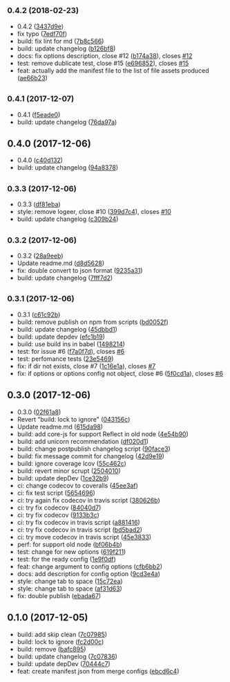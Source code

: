<a name="0.4.2"></a>
## <small>0.4.2 (2018-02-23)</small>

* 0.4.2 ([3437d9e](https://github.com/GitScrum/webpack-extension-manifest-plugin/commit/3437d9e))
* fix typo ([7edf70f](https://github.com/GitScrum/webpack-extension-manifest-plugin/commit/7edf70f))
* build: fix lint for md ([7b8c566](https://github.com/GitScrum/webpack-extension-manifest-plugin/commit/7b8c566))
* build: update changelog ([b126bf8](https://github.com/GitScrum/webpack-extension-manifest-plugin/commit/b126bf8))
* docs: fix options description, close #12 ([b174a38](https://github.com/GitScrum/webpack-extension-manifest-plugin/commit/b174a38)), closes [#12](https://github.com/GitScrum/webpack-extension-manifest-plugin/issues/12)
* test: remove dublicate test, close #15 ([e696852](https://github.com/GitScrum/webpack-extension-manifest-plugin/commit/e696852)), closes [#15](https://github.com/GitScrum/webpack-extension-manifest-plugin/issues/15)
* feat: actually add the manifest file to the list of file assets produced ([ae66b23](https://github.com/GitScrum/webpack-extension-manifest-plugin/commit/ae66b23))



<a name="0.4.1"></a>
## <small>0.4.1 (2017-12-07)</small>

* 0.4.1 ([f5eade0](https://github.com/GitScrum/webpack-extension-manifest-plugin/commit/f5eade0))
* build: update changelog ([76da97a](https://github.com/GitScrum/webpack-extension-manifest-plugin/commit/76da97a))



<a name="0.4.0"></a>
## 0.4.0 (2017-12-06)

* 0.4.0 ([c40d132](https://github.com/GitScrum/webpack-extension-manifest-plugin/commit/c40d132))
* build: update changelog ([94a8378](https://github.com/GitScrum/webpack-extension-manifest-plugin/commit/94a8378))



<a name="0.3.3"></a>
## <small>0.3.3 (2017-12-06)</small>

* 0.3.3 ([df81eba](https://github.com/GitScrum/webpack-extension-manifest-plugin/commit/df81eba))
* style: remove logeer, close #10 ([399d7c4](https://github.com/GitScrum/webpack-extension-manifest-plugin/commit/399d7c4)), closes [#10](https://github.com/GitScrum/webpack-extension-manifest-plugin/issues/10)
* build: update changelog ([c309b24](https://github.com/GitScrum/webpack-extension-manifest-plugin/commit/c309b24))



<a name="0.3.2"></a>
## <small>0.3.2 (2017-12-06)</small>

* 0.3.2 ([28a9eeb](https://github.com/GitScrum/webpack-extension-manifest-plugin/commit/28a9eeb))
* Update readme.md ([d8d5628](https://github.com/GitScrum/webpack-extension-manifest-plugin/commit/d8d5628))
* fix: double convert to json format ([9235a31](https://github.com/GitScrum/webpack-extension-manifest-plugin/commit/9235a31))
* build: update changelog ([7fff7d2](https://github.com/GitScrum/webpack-extension-manifest-plugin/commit/7fff7d2))



<a name="0.3.1"></a>
## <small>0.3.1 (2017-12-06)</small>

* 0.3.1 ([c61c92b](https://github.com/GitScrum/webpack-extension-manifest-plugin/commit/c61c92b))
* build: remove publish on npm from scripts ([bd0052f](https://github.com/GitScrum/webpack-extension-manifest-plugin/commit/bd0052f))
* build: update changelog ([45dbbd1](https://github.com/GitScrum/webpack-extension-manifest-plugin/commit/45dbbd1))
* build: update depdev ([efc1b19](https://github.com/GitScrum/webpack-extension-manifest-plugin/commit/efc1b19))
* build: use build ins in babel ([1498214](https://github.com/GitScrum/webpack-extension-manifest-plugin/commit/1498214))
* test: for issue #6 ([f7a0f7d](https://github.com/GitScrum/webpack-extension-manifest-plugin/commit/f7a0f7d)), closes [#6](https://github.com/GitScrum/webpack-extension-manifest-plugin/issues/6)
* test: perfomance tests ([23e5469](https://github.com/GitScrum/webpack-extension-manifest-plugin/commit/23e5469))
* fix: if dir not exists, close #7 ([1c16e1a](https://github.com/GitScrum/webpack-extension-manifest-plugin/commit/1c16e1a)), closes [#7](https://github.com/GitScrum/webpack-extension-manifest-plugin/issues/7)
* fix: if options or options config not object, close #6 ([5f0cd1a](https://github.com/GitScrum/webpack-extension-manifest-plugin/commit/5f0cd1a)), closes [#6](https://github.com/GitScrum/webpack-extension-manifest-plugin/issues/6)



<a name="0.3.0"></a>
## 0.3.0 (2017-12-06)

* 0.3.0 ([02f61a8](https://github.com/GitScrum/webpack-extension-manifest-plugin/commit/02f61a8))
* Revert "build: lock to ignore" ([043156c](https://github.com/GitScrum/webpack-extension-manifest-plugin/commit/043156c))
* Update readme.md ([615da98](https://github.com/GitScrum/webpack-extension-manifest-plugin/commit/615da98))
* build: add core-js for support Reflect in old node ([4e54b90](https://github.com/GitScrum/webpack-extension-manifest-plugin/commit/4e54b90))
* build: add unicorn recommendation ([df020d1](https://github.com/GitScrum/webpack-extension-manifest-plugin/commit/df020d1))
* build: change postpublish changelog script ([90face3](https://github.com/GitScrum/webpack-extension-manifest-plugin/commit/90face3))
* build: fix message commit for changelog ([42d9e19](https://github.com/GitScrum/webpack-extension-manifest-plugin/commit/42d9e19))
* build: ignore coverage lcov ([55c462c](https://github.com/GitScrum/webpack-extension-manifest-plugin/commit/55c462c))
* build: revert minor scrupt ([2504010](https://github.com/GitScrum/webpack-extension-manifest-plugin/commit/2504010))
* build: update depDev ([1ce32b9](https://github.com/GitScrum/webpack-extension-manifest-plugin/commit/1ce32b9))
* ci: change codecov to coveralls ([45ee3af](https://github.com/GitScrum/webpack-extension-manifest-plugin/commit/45ee3af))
* ci: fix test script ([5654696](https://github.com/GitScrum/webpack-extension-manifest-plugin/commit/5654696))
* ci: try again fix codecov in travis script ([380626b](https://github.com/GitScrum/webpack-extension-manifest-plugin/commit/380626b))
* ci: try fix codecov ([84040d7](https://github.com/GitScrum/webpack-extension-manifest-plugin/commit/84040d7))
* ci: try fix codecov ([9133b3c](https://github.com/GitScrum/webpack-extension-manifest-plugin/commit/9133b3c))
* ci: try fix codecov in travis script ([a881416](https://github.com/GitScrum/webpack-extension-manifest-plugin/commit/a881416))
* ci: try fix codecov in travis script ([bd5bad2](https://github.com/GitScrum/webpack-extension-manifest-plugin/commit/bd5bad2))
* ci: try move codecov in travis script ([45e3833](https://github.com/GitScrum/webpack-extension-manifest-plugin/commit/45e3833))
* perf: for support old node ([bf06b4b](https://github.com/GitScrum/webpack-extension-manifest-plugin/commit/bf06b4b))
* test: change for new options ([619f211](https://github.com/GitScrum/webpack-extension-manifest-plugin/commit/619f211))
* test: for the ready config ([1e9f0df](https://github.com/GitScrum/webpack-extension-manifest-plugin/commit/1e9f0df))
* feat: change argument to config options ([cfb6bb2](https://github.com/GitScrum/webpack-extension-manifest-plugin/commit/cfb6bb2))
* docs: add description for config option ([9cd3e4a](https://github.com/GitScrum/webpack-extension-manifest-plugin/commit/9cd3e4a))
* style: change tab to space ([15c72ea](https://github.com/GitScrum/webpack-extension-manifest-plugin/commit/15c72ea))
* style: change tab to space ([af31d63](https://github.com/GitScrum/webpack-extension-manifest-plugin/commit/af31d63))
* fix: double publish ([ebada67](https://github.com/GitScrum/webpack-extension-manifest-plugin/commit/ebada67))



<a name="0.1.0"></a>
## 0.1.0 (2017-12-05)

* build: add skip clean ([7c07985](https://github.com/GitScrum/webpack-extension-manifest-plugin/commit/7c07985))
* build: lock to ignore ([fc2d00c](https://github.com/GitScrum/webpack-extension-manifest-plugin/commit/fc2d00c))
* build: remove ([bafc895](https://github.com/GitScrum/webpack-extension-manifest-plugin/commit/bafc895))
* build: update changelog ([7c07836](https://github.com/GitScrum/webpack-extension-manifest-plugin/commit/7c07836))
* build: update depDev ([70444c7](https://github.com/GitScrum/webpack-extension-manifest-plugin/commit/70444c7))
* feat: create manifest json from merge configs ([ebcd6c4](https://github.com/GitScrum/webpack-extension-manifest-plugin/commit/ebcd6c4))



